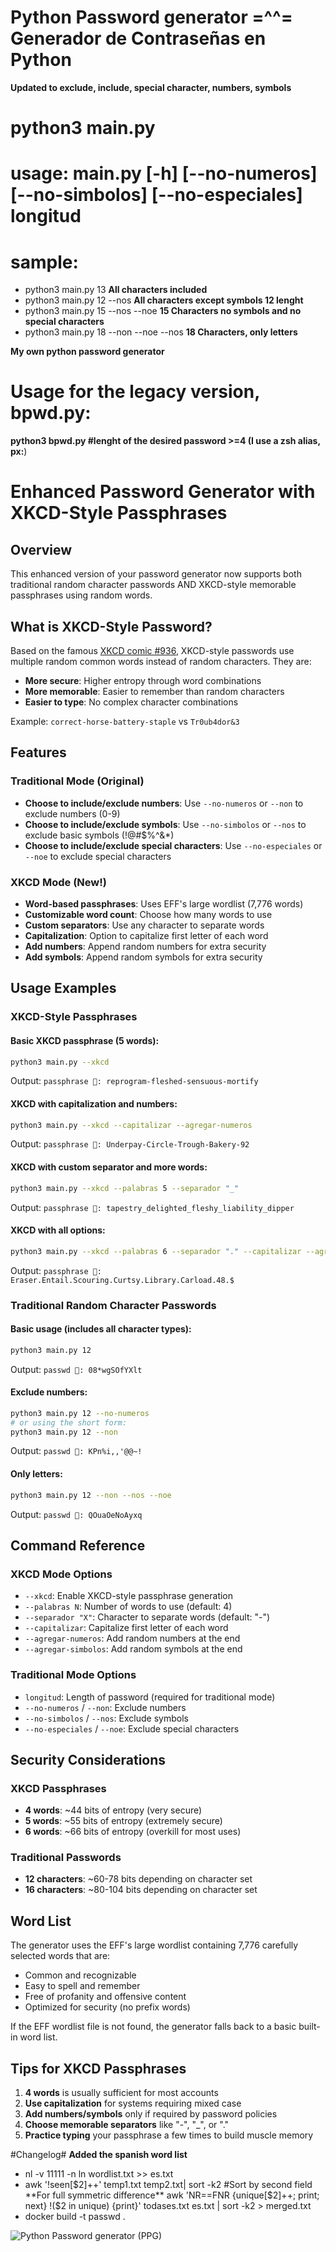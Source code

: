 # Python Password generator =^^= Generador de Contraseñas en Python
**Updated to exclude, include, special character, numbers, symbols**
# python3 main.py 
# usage: main.py [-h] [--no-numeros] [--no-simbolos] [--no-especiales] longitud
# sample: 
- python3 main.py 13  **All characters included**
- python3 main.py 12 --nos **All characters except symbols 12 lenght**
- python3 main.py 15 --nos --noe **15 Characters no symbols and no special characters**
- python3 main.py 18  --non --noe --nos **18 Characters, only letters**


**My own python password generator**

# Usage for the legacy version, bpwd.py:

**python3 bpwd.py #lenght of the desired password >=4 (I use a zsh alias, px:**)

# Enhanced Password Generator with XKCD-Style Passphrases

## Overview
This enhanced version of your password generator now supports both traditional random character passwords AND XKCD-style memorable passphrases using random words.

## What is XKCD-Style Password?
Based on the famous [XKCD comic #936](https://xkcd.com/936/), XKCD-style passwords use multiple random common words instead of random characters. They are:
- **More secure**: Higher entropy through word combinations
- **More memorable**: Easier to remember than random characters
- **Easier to type**: No complex character combinations

Example: `correct-horse-battery-staple` vs `Tr0ub4dor&3`

## Features

### Traditional Mode (Original)
- **Choose to include/exclude numbers**: Use `--no-numeros` or `--non` to exclude numbers (0-9)
- **Choose to include/exclude symbols**: Use `--no-simbolos` or `--nos` to exclude basic symbols (!@#$%^&*)
- **Choose to include/exclude special characters**: Use `--no-especiales` or `--noe` to exclude special characters

### XKCD Mode (New!)
- **Word-based passphrases**: Uses EFF's large wordlist (7,776 words)
- **Customizable word count**: Choose how many words to use
- **Custom separators**: Use any character to separate words
- **Capitalization**: Option to capitalize first letter of each word
- **Add numbers**: Append random numbers for extra security
- **Add symbols**: Append random symbols for extra security

## Usage Examples

### XKCD-Style Passphrases

#### Basic XKCD passphrase (5 words):
```bash
python3 main.py --xkcd
```
Output: `passphrase 🔐: reprogram-fleshed-sensuous-mortify`

#### XKCD with capitalization and numbers:
```bash
python3 main.py --xkcd --capitalizar --agregar-numeros
```
Output: `passphrase 🔐: Underpay-Circle-Trough-Bakery-92`

#### XKCD with custom separator and more words:
```bash
python3 main.py --xkcd --palabras 5 --separador "_"
```
Output: `passphrase 🔐: tapestry_delighted_fleshy_liability_dipper`

#### XKCD with all options:
```bash
python3 main.py --xkcd --palabras 6 --separador "." --capitalizar --agregar-numeros --agregar-simbolos
```
Output: `passphrase 🔐: Eraser.Entail.Scouring.Curtsy.Library.Carload.48.$`

### Traditional Random Character Passwords

#### Basic usage (includes all character types):
```bash
python3 main.py 12
```
Output: `passwd 🔐: 08*wgSOfYXlt`

#### Exclude numbers:
```bash
python3 main.py 12 --no-numeros
# or using the short form:
python3 main.py 12 --non
```
Output: `passwd 🔐: KPn%i,,'@@~!`

#### Only letters:
```bash
python3 main.py 12 --non --nos --noe
```
Output: `passwd 🔐: QOuaOeNoAyxq`

## Command Reference

### XKCD Mode Options
- `--xkcd`: Enable XKCD-style passphrase generation
- `--palabras N`: Number of words to use (default: 4)
- `--separador "X"`: Character to separate words (default: "-")
- `--capitalizar`: Capitalize first letter of each word
- `--agregar-numeros`: Add random numbers at the end
- `--agregar-simbolos`: Add random symbols at the end

### Traditional Mode Options
- `longitud`: Length of password (required for traditional mode)
- `--no-numeros` / `--non`: Exclude numbers
- `--no-simbolos` / `--nos`: Exclude symbols  
- `--no-especiales` / `--noe`: Exclude special characters

## Security Considerations

### XKCD Passphrases
- **4 words**: ~44 bits of entropy (very secure)
- **5 words**: ~55 bits of entropy (extremely secure)
- **6 words**: ~66 bits of entropy (overkill for most uses)

### Traditional Passwords
- **12 characters**: ~60-78 bits depending on character set
- **16 characters**: ~80-104 bits depending on character set

## Word List
The generator uses the EFF's large wordlist containing 7,776 carefully selected words that are:
- Common and recognizable
- Easy to spell and remember
- Free of profanity and offensive content
- Optimized for security (no prefix words)

If the EFF wordlist file is not found, the generator falls back to a basic built-in word list.

## Tips for XKCD Passphrases
1. **4 words** is usually sufficient for most accounts
2. **Use capitalization** for systems requiring mixed case
3. **Add numbers/symbols** only if required by password policies
4. **Choose memorable separators** like "-", "_", or "."
5. **Practice typing** your passphrase a few times to build muscle memory






#Changelog#
**Added the spanish word list**
- nl -v 11111 -n ln wordlist.txt >> es.txt
- awk '!seen[$2]++'  temp1.txt temp2.txt| sort -k2 #Sort by second field
**For full symmetric difference**
awk 'NR==FNR {unique[$2]++; print; next} !($2 in unique) {print}' todases.txt es.txt | sort -k2 > merged.txt
- docker build -t passwd .

![Python Password generator (PPG)](./imgpwd.png)
